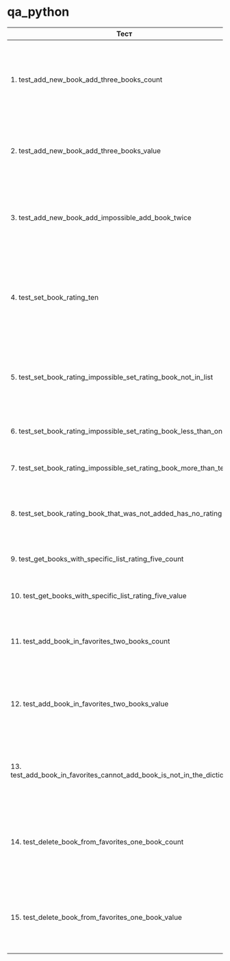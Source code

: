 # qa_python
| Тест                                                                    | Описание                                                                                            |
|-------------------------------------------------------------------------|-----------------------------------------------------------------------------------------------------|
| 1. test_add_new_book_add_three_books_count                              | проверяем, что добавилось именно три книги и получение словаря с рейтингами книг                    |
| 2. test_add_new_book_add_three_books_value                              | проверяем, что добавились именно те книги и их исходный рейтинг                                     |
| 3. test_add_new_book_add_impossible_add_book_twice                      | нельзя добавить одну и ту же книгу дважды (количество книг не меняется)                             |
| 4. test_set_book_rating_ten                                             | проверяем добавление книге рейтинга 10 (граничное значение) и получение рейтинга книги по названию  |
| 5. test_set_book_rating_impossible_set_rating_book_not_in_list          | нельзя выставить рейтинг книге, которой нет в списке (её нет в словаре)                             |
| 6. test_set_book_rating_impossible_set_rating_book_less_than_one        | нельзя выставить рейтинг меньше 1                                                                   |
| 7. test_set_book_rating_impossible_set_rating_book_more_than_ten        | нельзя выставить рейтинг больше 10                                                                  |
| 8. test_set_book_rating_book_that_was_not_added_has_no_rating           | у не добавленной книги нет рейтинга (её нет в словаре)                                              |
| 9. test_get_books_with_specific_list_rating_five_count                  | проверяем количество книг с рейтингом 5                                                             |                                           
| 10. test_get_books_with_specific_list_rating_five_value                 | проверяем список книг с рейтингом 5                                                                 |                                         
| 11. test_add_book_in_favorites_two_books_count                          | проверяем добавление в список избранных именно двух книг                                            |
| 12. test_add_book_in_favorites_two_books_value                          | проверяем добавление в список избранных двух книг и получение списка избранных                      |                        
| 13. test_add_book_in_favorites_cannot_add_book_is_not_in_the_dictionary | нельзя добавить книгу в избранное, если её нет в словаре books_rating                               |
| 14. test_delete_book_from_favorites_one_book_count                      | проверяем что при удалении книги из списка избранных количество уменьшается на единицу              |                     
| 15. test_delete_book_from_favorites_one_book_value                      | проверяем удаление книги из списка избранных и получение списка избранных                           |                  
